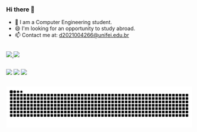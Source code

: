 ### Hi there 👋

- 🔭 I am a Computer Engineering student.
- 😄 I'm looking for an opportunity to study abroad.
- 📫 Contact me at: d2021004266@unifei.edu.br
##
 <div>
  <a href="https://github.com/piwzin">
  <img height="150em" src="https://github-readme-stats.vercel.app/api?username=piwzin&show_icons=true&theme=github_dark&include_all_commits=true&count_private=true"/>
  <img height="150em" src="https://github-readme-stats.vercel.app/api/top-langs/?username=piwzin&layout=compact&langs_count=7&theme=github_dark"/>
</div>
 
 ##
  
 <div> 
  <a href="https://instagram.com/joaovpp_" target="_blank"><img src="https://img.shields.io/badge/-Instagram-%23E4405F?style=for-the-badge&logo=instagram&logoColor=white" target="_blank"></a>
  <a href = "mailto:joaocpp16@gmail.com"><img src="https://img.shields.io/badge/-Gmail-%23333?style=for-the-badge&logo=gmail&logoColor=white" target="_blank"></a>
  <a href="https://www.linkedin.com/in/joaovpacheco" target="_blank"><img src="https://img.shields.io/badge/-LinkedIn-%230077B5?style=for-the-badge&logo=linkedin&logoColor=white" target="_blank"></a> 
  
  ##
 
  ![Snake animation](https://github.com/piwzin/cobrinha/blob/output/github-contribution-grid-snake.svg)
 
</div> 
  
